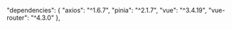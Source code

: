 "dependencies": {
    "axios": "^1.6.7",
    "pinia": "^2.1.7",
    "vue": "^3.4.19",
    "vue-router": "^4.3.0"
  },
